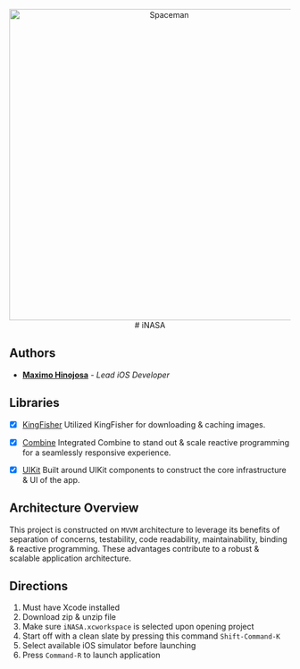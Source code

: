 <p align="center">
<img src="https://images.ui8.net/uploads/6_1632688928415.png" alt="Spaceman" title="launch" width="557"/>
# iNASA


## Authors

* **<a href= "https://github.com/mhinojosa24">Maximo Hinojosa</a>** - *Lead iOS Developer*

## Libraries

- [x] [KingFisher](https://github.com/onevcat/Kingfisher) Utilized KingFisher for downloading & caching images.

- [x] [Combine](https://developer.apple.com/documentation/combine) Integrated Combine to stand out & scale reactive programming for a seamlessly responsive experience.

- [x] [UIKit](https://developer.apple.com/documentation/uikit) Built around UIKit components to construct the core infrastructure & UI of the app.

## Architecture Overview

This project is constructed on `MVVM` architecture to leverage its benefits of separation of concerns, testability,
code readability, maintainability, binding & reactive programming. These advantages contribute to a robust & scalable
application architecture.

## Directions

1. Must have Xcode installed 
2. Download zip & unzip file
3. Make sure `iNASA.xcworkspace` is selected upon opening project
4. Start off with a clean slate by pressing this command `Shift-Command-K`
5. Select available iOS simulator before launching 
6. Press `Command-R` to launch application

